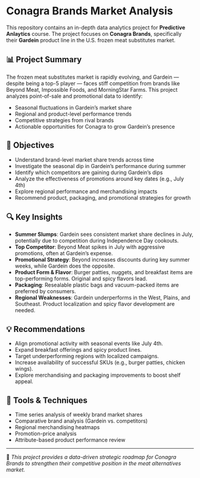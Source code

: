 # Conagra Brands Market Analysis

This repository contains an in-depth data analytics project for **Predictive Anlaytics** course. The project focuses on **Conagra Brands**, specifically their **Gardein** product line in the U.S. frozen meat substitutes market.

## 📊 Project Summary

The frozen meat substitutes market is rapidly evolving, and Gardein — despite being a top-5 player — faces stiff competition from brands like Beyond Meat, Impossible Foods, and MorningStar Farms. This project analyzes point-of-sale and promotional data to identify:

- Seasonal fluctuations in Gardein’s market share
- Regional and product-level performance trends
- Competitive strategies from rival brands
- Actionable opportunities for Conagra to grow Gardein’s presence

## 🎯 Objectives

- Understand brand-level market share trends across time
- Investigate the seasonal dip in Gardein’s performance during summer
- Identify which competitors are gaining during Gardein’s dips
- Analyze the effectiveness of promotions around key dates (e.g., July 4th)
- Explore regional performance and merchandising impacts
- Recommend product, packaging, and promotional strategies for growth

## 🔍 Key Insights

- **Summer Slumps**: Gardein sees consistent market share declines in July, potentially due to competition during Independence Day cookouts.
- **Top Competitor**: Beyond Meat spikes in July with aggressive promotions, often at Gardein’s expense.
- **Promotional Strategy**: Beyond increases discounts during key summer weeks, while Gardein does the opposite.
- **Product Form & Flavor**: Burger patties, nuggets, and breakfast items are top-performing forms. Original and spicy flavors lead.
- **Packaging**: Resealable plastic bags and vacuum-packed items are preferred by consumers.
- **Regional Weaknesses**: Gardein underperforms in the West, Plains, and Southeast. Product localization and spicy flavor development are needed.

## 💡 Recommendations

- Align promotional activity with seasonal events like July 4th.
- Expand breakfast offerings and spicy product lines.
- Target underperforming regions with localized campaigns.
- Increase availability of successful SKUs (e.g., burger patties, chicken wings).
- Explore merchandising and packaging improvements to boost shelf appeal.

## 🧠 Tools & Techniques

- Time series analysis of weekly brand market shares
- Comparative brand analysis (Gardein vs. competitors)
- Regional merchandising heatmaps
- Promotion-price analysis
- Attribute-based product performance review

---

📌 *This project provides a data-driven strategic roadmap for Conagra Brands to strengthen their competitive position in the meat alternatives market.*
